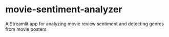 # movie-sentiment-analyzer
A Streamlit app for analyzing movie review sentiment and detecting genres from movie posters
